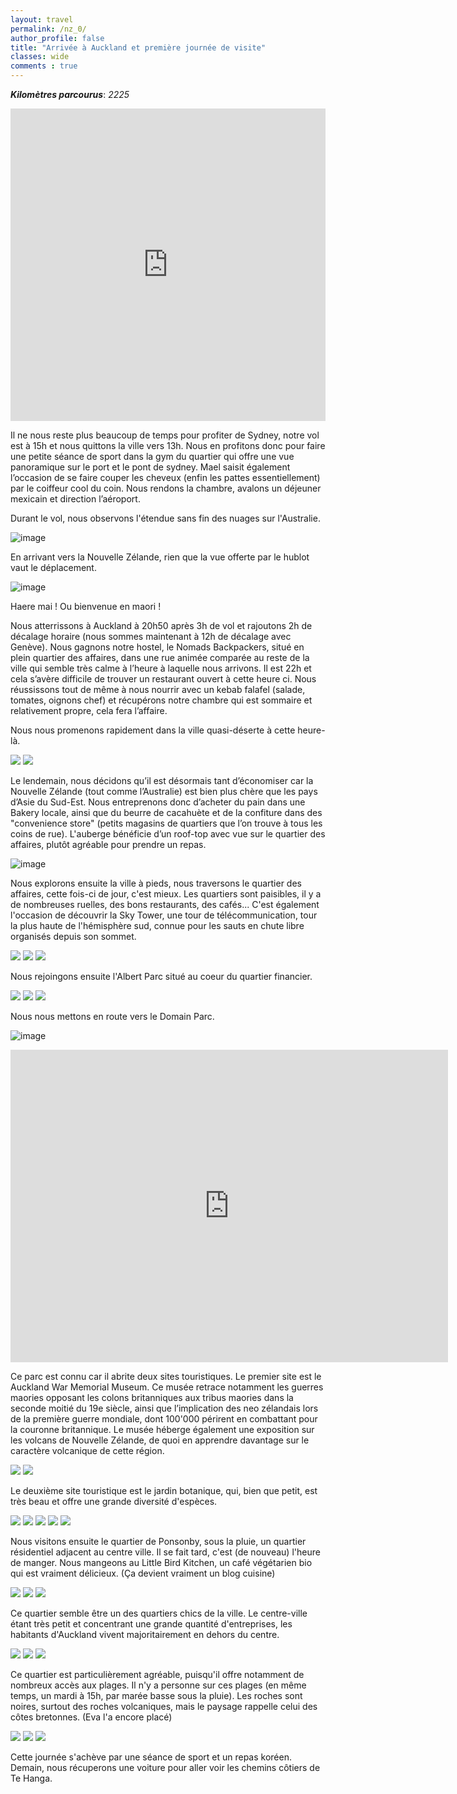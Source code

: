 ```yaml
---
layout: travel
permalink: /nz_0/
author_profile: false
title: "Arrivée à Auckland et première journée de visite"
classes: wide
comments : true
---
```


<!-- jQuery 1.8 or later, 33 KB -->
<script src="https://ajax.googleapis.com/ajax/libs/jquery/1.11.1/jquery.min.js"></script>

<!-- Fotorama from CDNJS, 19 KB -->
<link  href="https://cdnjs.cloudflare.com/ajax/libs/fotorama/4.6.4/fotorama.css" rel="stylesheet">
<script src="https://cdnjs.cloudflare.com/ajax/libs/fotorama/4.6.4/fotorama.js"></script>

***Kilomètres parcourus***: *2225*

<iframe src="https://www.google.com/maps/d/u/0/embed?mid=1GoQknvhxXfCiI-Xc6cKB_Bv5-_mRsaxH" width="100%" height="500" frameBorder="0"></iframe>

<br>

Il ne nous reste plus beaucoup de temps pour profiter de Sydney, notre vol est à 15h et nous quittons la ville vers 13h. Nous en profitons donc pour faire une petite séance de sport dans la gym du quartier qui offre une vue panoramique sur le port et le pont de sydney. Mael saisit également l’occasion de se faire couper les cheveux (enfin les pattes essentiellement) par le coiffeur cool du coin. Nous rendons la chambre, avalons un déjeuner mexicain et direction l’aéroport. 

Durant le vol, nous observons l'étendue sans fin des nuages sur l'Australie. 

![image](https://drive.google.com/uc?id=1-hPkuiWxsniJ6ebQKqHwdtrXesCQprGE)

En arrivant vers la Nouvelle Zélande, rien que la vue offerte par le hublot vaut le déplacement.

![image](https://drive.google.com/uc?id=1IgLOhBcfqkk9OSoIRYipMZLXkqEk12eK)

Haere mai ! Ou bienvenue en maori !

Nous atterrissons à Auckland à 20h50 après 3h de vol et rajoutons 2h de décalage horaire (nous sommes maintenant à 12h de décalage avec Genève). Nous gagnons notre hostel, le Nomads Backpackers, situé en plein quartier des affaires, dans une rue animée comparée au reste de la ville qui semble très calme à l’heure à laquelle nous arrivons. Il est 22h et cela s’avère difficile de trouver un restaurant ouvert à cette heure ci. Nous réussissons tout de même à nous nourrir avec un kebab falafel (salade, tomates, oignons chef) et récupérons notre chambre qui est sommaire et relativement propre, cela fera l’affaire.

Nous nous promenons rapidement dans la ville quasi-déserte à cette heure-là.

<div class="fotorama">
  <img src="https://drive.google.com/uc?id=1xpy3vDKhCyNml023_5zMs0E0hMvh-j33">
  <img src="https://drive.google.com/uc?id=1z1Jw5-AH2rlTlgbXU3nBtSMZKrdVgBEW">
</div>

Le lendemain, nous décidons qu’il est désormais tant d’économiser car la Nouvelle Zélande (tout comme l’Australie) est bien plus chère que les pays d’Asie du Sud-Est. Nous entreprenons donc d’acheter du pain dans une Bakery locale, ainsi que du beurre de cacahuète et de la confiture dans des "convenience store" (petits magasins de quartiers que l’on trouve à tous les coins de rue). L'auberge bénéficie d’un roof-top avec vue sur le quartier des affaires, plutôt agréable pour prendre un repas. 

![image](https://drive.google.com/uc?id=10lMn-4c9U3xfBLTUGGfpSO3UV0Qj6F5p)

Nous explorons ensuite la ville à pieds, nous traversons le quartier des affaires, cette fois-ci de jour, c'est mieux. Les quartiers sont paisibles, il y a de nombreuses ruelles, des bons restaurants, des cafés... C'est également l'occasion de découvrir la Sky Tower, une tour de télécommunication, tour la plus haute de l'hémisphère sud, connue pour les sauts en chute libre organisés depuis son sommet.

<div class="fotorama">
  <img src="https://drive.google.com/uc?id=1HMYsm9VYy2K4X1fAQbw6APuqgoO_o6gv">
  <img src="https://drive.google.com/uc?id=1SPu93BMV0vXxw3-QtRW0cFpY-io7LGxw">
  <img src="https://drive.google.com/uc?id=14jA6zugDTFVaP3YwimQv_12_uWiwm9la">
</div>

Nous rejoingons ensuite l'Albert Parc situé au coeur du quartier financier.

<div class="fotorama">
  <img src="https://drive.google.com/uc?id=1vzKxZkL_7b5Ib3PA9JNmmEXbrnPJ4YUv">
  <img src="https://drive.google.com/uc?id=1HFpofmbUjoD9_92XM1ufOerLD2g8cv8R">
  <img src="https://drive.google.com/uc?id=1ktJEhMtODE85ihcTRiS46x05lZg0dapF">
</div>

Nous nous mettons en route vers le Domain Parc.

![image](https://drive.google.com/uc?id=19qZ5AUubF_PC08RlbqojgnyuzZYAs5tp)

<iframe width="700" height="500" src="https://www.youtube.com/embed/JeyDLvyYkRA" frameborder="0" allow="accelerometer; autoplay; encrypted-media; gyroscope; picture-in-picture" allowfullscreen></iframe>

<br>

Ce parc est connu car il abrite deux sites touristiques. Le premier site est le Auckland War Memorial Museum. Ce musée retrace notamment les guerres maories opposant les colons britanniques aux tribus maories dans la seconde moitié du 19e siècle, ainsi que l’implication des neo zélandais lors de la première guerre mondiale, dont 100'000 périrent en combattant pour la couronne britannique. Le musée héberge également une exposition sur les volcans de Nouvelle Zélande, de quoi en apprendre davantage sur le caractère volcanique de cette région.

<div class="fotorama">
  <img src="https://drive.google.com/uc?id=11yOXGo4f7yhoPgpqvrrjC9qmPRMb2Q7E">
  <img src="https://drive.google.com/uc?id=13ewIa3ciuVwiv53-ow8RUl6HdEuufwU4">
</div>

Le deuxième site touristique est le jardin botanique, qui, bien que petit, est très beau et offre une grande diversité d'espèces. 

<div class="fotorama">
  <img src="https://drive.google.com/uc?id=1FSrgoSEimv8eeBGsUGuPTDIpSLcQPuqF">
  <img src="https://drive.google.com/uc?id=12skHtAQ9to3vZN0A07qp5KRJfwl5VSHu">
  <img src="https://drive.google.com/uc?id=1g_rHSN4Gt3UUg2L4hfj_mXbcNMkcyIrs">
  <img src="https://drive.google.com/uc?id=1YqZPD_dqPvDN8jXeeq6281lP38eI3eQk">
  <img src="https://drive.google.com/uc?id=1Dv9FaNNnP96AzwV-jYzMKvkNAUuvvriF">
</div>

Nous visitons ensuite le quartier de Ponsonby, sous la pluie, un quartier résidentiel adjacent au centre ville. Il se fait tard, c'est (de nouveau) l'heure de manger. Nous mangeons au  Little Bird Kitchen, un café végétarien bio qui est vraiment délicieux. (Ça devient vraiment un blog cuisine)

<div class="fotorama">
  <img src="https://drive.google.com/uc?id=1f9kXg_93SiW9TslnTPik5cYavln0wImY">
  <img src="https://drive.google.com/uc?id=14Y-Yv8MbO9CMU5V2OWMm2cg-nM_f5rmI">
  <img src="https://drive.google.com/uc?id=1ECcHpqikVjt8zHKn9TTDSyeH_oDaIU6x">
</div>

Ce quartier semble être un des quartiers chics de la ville. Le centre-ville étant très petit et concentrant une grande quantité d'entreprises, les habitants d'Auckland vivent majoritairement en dehors du centre.

<div class="fotorama">
  <img src="https://drive.google.com/uc?id=1JMZNaHkgBBUHghPMTPhv1LMehJrom4ZO">
  <img src="https://drive.google.com/uc?id=1AKcSq9PiorWSh_ykDi0ZxUDFdVDGzo44">
  <img src="https://drive.google.com/uc?id=1shMQJWzOzuRtQe-TxTokeJJoK2BR8KrD">
</div>

Ce quartier est particulièrement agréable, puisqu'il offre notamment de nombreux accès aux plages. Il n'y a personne sur ces plages (en même temps, un mardi à 15h, par marée basse sous la pluie). Les roches sont noires, surtout des roches volcaniques, mais le paysage rappelle celui des côtes bretonnes. (Eva l'a encore placé)

<div class="fotorama">
  <img src="https://drive.google.com/uc?id=1dpt6g4p4AMiu4Ja1Pv0r0XKBgyCwkQ26">
  <img src="https://drive.google.com/uc?id=1OJDru62zFNBSF0sH7ZLEeUD67WGoMVRW">
  <img src="https://drive.google.com/uc?id=1A4txcfxQlwnfLCz12n9LS_huZcXX7tGj">
</div>

Cette journée s'achève par une séance de sport et un repas koréen. Demain, nous récuperons une voiture pour aller voir les chemins côtiers de Te Hanga.